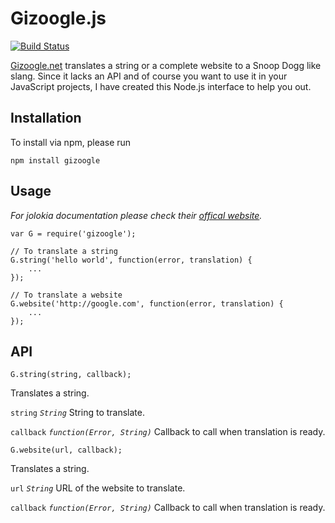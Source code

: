 # Gizoogle.js

[![Build Status](https://travis-ci.org/janjakubnanista/gizoogle.svg)](https://travis-ci.org/janjakubnanista/gizoogle)

[Gizoogle.net](http://gizoogle.net) translates a string or a complete website to a Snoop Dogg like slang. Since it lacks an API and of course you want to use it in your JavaScript projects, I have created this Node.js interface to help you out.

## Installation

To install via npm, please run

    npm install gizoogle

## Usage

*For jolokia documentation please check their [offical website](http://www.jolokia.org/reference/html/).*

    var G = require('gizoogle');
    
    // To translate a string
    G.string('hello world', function(error, translation) {
    	...
    });
    
    // To translate a website
    G.website('http://google.com', function(error, translation) {
    	...
    });

## API

`G.string(string, callback);`

Translates a string.

`string` *`String`* String to translate.

`callback` *`function(Error, String)`* Callback to call when translation is ready.

`G.website(url, callback);`

Translates a string.

`url` *`String`* URL of the website to translate.

`callback` *`function(Error, String)`* Callback to call when translation is ready.
